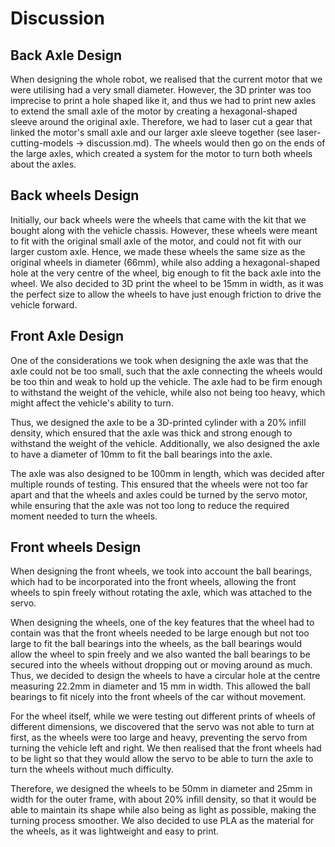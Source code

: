 # Discussion
## Back Axle Design
When designing the whole robot, we realised that the current motor that we were utilising had a very small diameter. However, the 3D printer was too imprecise to print a hole shaped like it, and thus we had to print new axles to extend the small axle of the motor by creating a hexagonal-shaped sleeve around the original axle. Therefore, we had to laser cut a gear that linked the motor's small axle and our larger axle sleeve together (see laser-cutting-models -> discussion.md). The wheels would then go on the ends of the large axles, which created a system for the motor to turn both wheels about the axles.

## Back wheels Design
Initially, our back wheels were the wheels that came with the kit that we bought along with the vehicle chassis. However, these wheels were meant to fit with the original small axle of the motor, and could not fit with our larger custom axle. Hence, we made these wheels the same size as the original wheels in diameter (66mm), while also adding a hexagonal-shaped hole at the very centre of the wheel, big enough to fit the back axle into the wheel. We also decided to 3D print the wheel to be 15mm in width, as it was the perfect size to allow the wheels to have just enough friction to drive the vehicle forward. 

## Front Axle Design
One of the considerations we took when designing the axle was that the axle could not be too small, such that the axle connecting the wheels would be too thin and weak to hold up the vehicle. The axle had to be firm enough to withstand the weight of the vehicle, while also not being too heavy, which might affect the vehicle's ability to turn. 

Thus, we designed the axle to be a 3D-printed cylinder with a 20% infill density, which ensured that the axle was thick and strong enough to withstand the weight of the vehicle. Additionally, we also designed the axle to have a diameter of 10mm to fit the ball bearings into the axle. 

The axle was also designed to be 100mm in length, which was decided after multiple rounds of testing. This ensured that the wheels were not too far apart and that the wheels and axles could be turned by the servo motor, while ensuring that the axle was not too long to reduce the required moment needed to turn the wheels.

## Front wheels Design
When designing the front wheels, we took into account the ball bearings, which had to be incorporated into the front wheels, allowing the front wheels to spin freely without rotating the axle, which was attached to the servo.

When designing the wheels, one of the key features that the wheel had to contain was that the front wheels needed to be large enough but not too large to fit the ball bearings into the wheels, as the ball bearings would allow the wheel to spin freely and we also wanted the ball bearings to be secured into the wheels without dropping out or moving around as much. Thus, we decided to design the wheels to have a circular hole at the centre measuring 22.2mm in diameter and 15 mm in width. This allowed the ball bearings to fit nicely into the front wheels of the car without movement.

For the wheel itself, while we were testing out different prints of wheels of different dimensions, we discovered that the servo was not able to turn at first, as the wheels were too large and heavy, preventing the servo from turning the vehicle left and right. We then realised that the front wheels had to be light so that they would allow the servo to be able to turn the axle to turn the wheels without much difficulty. 

Therefore, we designed the wheels to be 50mm in diameter and 25mm in width for the outer frame, with about 20% infill density, so that it would be able to maintain its shape while also being as light as possible, making the turning process smoother. We also decided to use PLA as the material for the wheels, as it was lightweight and easy to print. 
